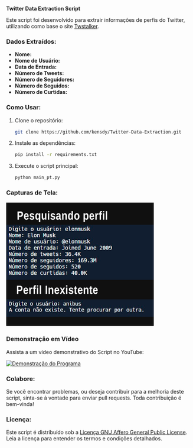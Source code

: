 **Twitter Data Extraction Script**

Este script foi desenvolvido para extrair informações de perfis do Twitter, utilizando como base o site [Twstalker](https://twstalker.com/).

### Dados Extraídos:

- **Nome:**
- **Nome de Usuário:**
- **Data de Entrada:**
- **Número de Tweets:**
- **Número de Seguidores:**
- **Número de Seguidos:**
- **Número de Curtidas:**

### Como Usar:

1. Clone o repositório:

   ```bash
   git clone https://github.com/kensdy/Twitter-Data-Extraction.git
   ```

2. Instale as dependências:

   ```bash
   pip install -r requirements.txt
   ```

3. Execute o script principal:

   ```bash
   python main_pt.py
   ```

### Capturas de Tela:

![Rodando](run.png)

### Demonstração em Vídeo

Assista a um vídeo demonstrativo do Script no YouTube:

[![Demonstração do Programa](https://img.youtube.com/vi/gjW5WG1_APw/0.jpg)](https://www.youtube.com/watch?v=gjW5WG1_APw)


### Colabore:

Se você encontrar problemas, ou deseja contribuir para a melhoria deste script, sinta-se à vontade para enviar pull requests. Toda contribuição é bem-vinda!

### Licença:

Este script é distribuído sob a [Licença GNU Affero General Public License](https://www.gnu.org/licenses/agpl-3.0.html). Leia a licença para entender os termos e condições detalhados.
